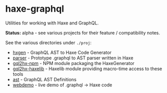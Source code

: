 # haxe-graphql

Utilities for working with Haxe and GraphQL.

**Status:** alpha - see various projects for their feature / compatibility notes.

See the various directories under `./proj`:

- [hxgen](./proj/hxgen) - GraphQL AST to Haxe Code Generator
- [parser](./proj/parser) - Prototype .graphql to AST parser written in Haxe
- [gql2hx-npm](./proj/gql2hx-npm) - NPM module packaging the HaxeGenerator
- [gql2hx-haxelib](./proj/gql2hx-haxelib) - Haxelib module providing macro-time access to these tools
- [ast](./proj/ast) - GraphQL AST Definitions
- [webdemo](./proj/webdemo) - live demo of .graphql -> Haxe code

